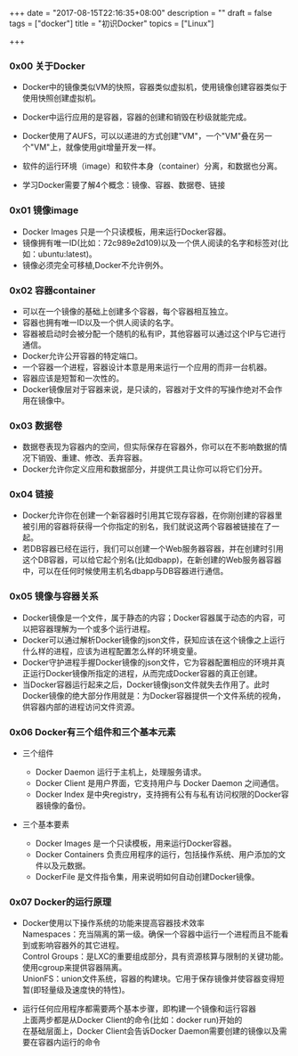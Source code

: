 +++
date = "2017-08-15T22:16:35+08:00"
description = ""
draft = false
tags = ["docker"]
title = "初识Docker"
topics = ["Linux"]

+++

### 0x00 关于Docker
* Docker中的镜像类似VM的快照，容器类似虚拟机，使用镜像创建容器类似于使用快照创建虚拟机。
* Docker中运行应用的是容器，容器的创建和销毁在秒级就能完成。
* Docker使用了AUFS，可以以递进的方式创建"VM"，一个"VM"叠在另一个"VM"上，就像使用git增量开发一样。
* 软件的运行环境（image）和软件本身（container）分离，和数据也分离。

* 学习Docker需要了解4个概念：镜像、容器、数据卷、链接

### 0x01 镜像image
* Docker Images 只是一个只读模板，用来运行Docker容器。
* 镜像拥有唯一ID(比如：72c989e2d109)以及一个供人阅读的名字和标签对(比如：ubuntu:latest)。
* 镜像必须完全可移植,Docker不允许例外。

### 0x02 容器container
* 可以在一个镜像的基础上创建多个容器，每个容器相互独立。
* 容器也拥有唯一ID以及一个供人阅读的名字。
* 容器被启动时会被分配一个随机的私有IP，其他容器可以通过这个IP与它进行通信。
* Docker允许公开容器的特定端口。
* 一个容器一个进程，容器设计本意是用来运行一个应用的而非一台机器。
* 容器应该是短暂和一次性的。
* Docker镜像层对于容器来说，是只读的，容器对于文件的写操作绝对不会作用在镜像中。

### 0x03 数据卷
* 数据卷表现为容器内的空间，但实际保存在容器外，你可以在不影响数据的情况下销毁、重建、修改、丢弃容器。
* Docker允许你定义应用和数据部分，并提供工具让你可以将它们分开。

### 0x04 链接
* Docker允许你在创建一个新容器时引用其它现存容器，在你刚创建的容器里被引用的容器将获得一个你指定的别名，我们就说这两个容器被链接在了一起。
* 若DB容器已经在运行，我们可以创建一个Web服务器容器，并在创建时引用这个DB容器，可以给它起个别名(比如dbapp)，在新创建的Web服务器容器中，可以在任何时候使用主机名dbapp与DB容器进行通信。

### 0x05 镜像与容器关系
* Docker镜像是一个文件，属于静态的内容；Docker容器属于动态的内容，可以把容器理解为一个或多个运行进程。
* Docker可以通过解析Docker镜像的json文件，获知应该在这个镜像之上运行什么样的进程，应该为进程配置怎么样的环境变量。
* Docker守护进程手握Docker镜像的json文件，它为容器配置相应的环境并真正运行Docker镜像所指定的进程，从而完成Docker容器的真正创建。
* 当Docker容器运行起来之后，Docker镜像json文件就失去作用了。此时Docker镜像的绝大部分作用就是：为Docker容器提供一个文件系统的视角，供容器内部的进程访问文件资源。

### 0x06 Docker有三个组件和三个基本元素
* 三个组件
    * Docker Daemon 运行于主机上，处理服务请求。
    * Docker Client 是用户界面，它支持用户与 Docker Daemon 之间通信。
    * Docker Index 是中央registry，支持拥有公有与私有访问权限的Docker容器镜像的备份。

* 三个基本要素
    * Docker Images 是一个只读模板，用来运行Docker容器。
    * Docker Containers 负责应用程序的运行，包括操作系统、用户添加的文件以及元数据。
    * DockerFile 是文件指令集，用来说明如何自动创建Docker镜像。

### 0x07 Docker的运行原理
* Docker使用以下操作系统的功能来提高容器技术效率  
Namespaces：充当隔离的第一级。确保一个容器中运行一个进程而且不能看到或影响容器外的其它进程。  
Control Groups：是LXC的重要组成部分，具有资源核算与限制的关键功能。使用cgroup来提供容器隔离。  
UnionFS：union文件系统，容器的构建块。它用于保存镜像并使容器变得短暂(即轻量级及速度快的特性)。

* 运行任何应用程序都需要两个基本步骤，即构建一个镜像和运行容器  
上面两步都是从Docker Client的命令(比如：docker run)开始的  
在基础层面上，Docker Client会告诉Docker Daemon需要创建的镜像以及需要在容器内运行的命令